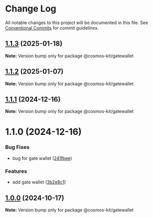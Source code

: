 # Change Log

All notable changes to this project will be documented in this file.
See [Conventional Commits](https://conventionalcommits.org) for commit guidelines.

## [1.1.3](https://github.com/hyperweb-io/cosmos-kit/compare/@cosmos-kit/gatewallet@1.1.2...@cosmos-kit/gatewallet@1.1.3) (2025-01-18)

**Note:** Version bump only for package @cosmos-kit/gatewallet





## [1.1.2](https://github.com/hyperweb-io/cosmos-kit/compare/@cosmos-kit/gatewallet@1.1.1...@cosmos-kit/gatewallet@1.1.2) (2025-01-07)

**Note:** Version bump only for package @cosmos-kit/gatewallet





## [1.1.1](https://github.com/hyperweb-io/cosmos-kit/compare/@cosmos-kit/gatewallet@1.1.0...@cosmos-kit/gatewallet@1.1.1) (2024-12-16)

**Note:** Version bump only for package @cosmos-kit/gatewallet





# 1.1.0 (2024-12-16)


### Bug Fixes

* bug for gate wallet ([241fbee](https://github.com/hyperweb-io/cosmos-kit/commit/241fbee0c560040765bb06b20ea96c7ebc721186))


### Features

* add gate wallet ([3b2e8c1](https://github.com/hyperweb-io/cosmos-kit/commit/3b2e8c16872ee7443cdaf69a724f710f6e055a32))





## [1.0.0](https://github.com/hyperweb-io/cosmos-kit/compare/@cosmos-kit/gatewallet@2.0.3...@cosmos-kit/gatewallet@1.0.0) (2024-10-17)

**Note:** Version bump only for package @cosmos-kit/gatewallet
